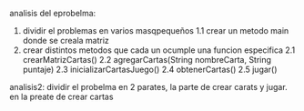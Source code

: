 analisis del eprobelma:
1. dividir el problemas en varios masqpequeños
1.1 crear un metodo main donde se creala matriz
2. crear distintos metodos que cada un ocumple una funcion especifica
2.1 crearMatrizCartas()
2.2 agregarCartas(String nombreCarta, String puntaje)
2.3 inicializarCartasJuego()
2.4 obtenerCartas()
2.5  jugar()


analisis2:
dividir el probelma en 2 parates, la parte de crear carats y jugar.
en la preate de crear cartas